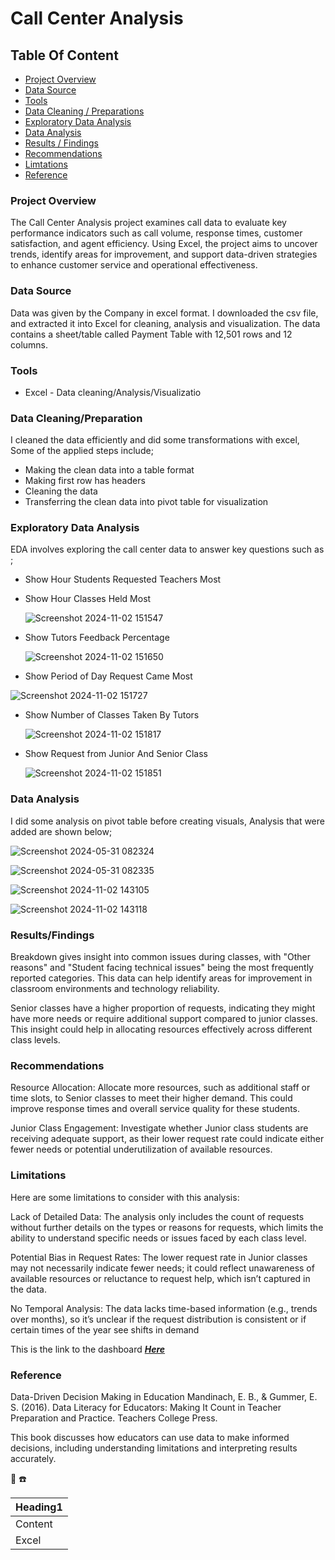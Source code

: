 # Call Center Analysis

## Table Of Content

- [Project Overview](#project-overview)
- [Data Source](#data-source)
- [Tools](#tools)
- [Data Cleaning / Preparations](#data-cleaning/preparation)
- [Exploratory Data Analysis](#exploratory-data-analysis)
- [Data Analysis](#data-analysis)
- [Results / Findings](#results/findings)
- [Recommendations](#recommendations)
- [Limtations](#limitations)
- [Reference](#reference)

### Project Overview

The Call Center Analysis project examines call data to evaluate key performance indicators such as call volume, response times, customer satisfaction, and agent efficiency. Using Excel, the project aims to uncover trends, identify areas for improvement, and support data-driven strategies to enhance customer service and operational effectiveness.

### Data Source

Data was given by the Company in excel format. I downloaded the csv file, and extracted it into Excel for cleaning, analysis and visualization. The data contains a sheet/table called Payment Table with 12,501 rows and 12 columns.

### Tools

- Excel - Data cleaning/Analysis/Visualizatio

### Data Cleaning/Preparation

 I cleaned the data efficiently and did some transformations with excel, Some of the applied steps include;

 - Making the clean data into a table format
 - Making first row has headers
 - Cleaning the data
 - Transferring the clean data into pivot table for visualization

### Exploratory Data Analysis

EDA involves exploring the call center data to answer key questions  such as ;

- Show Hour Students Requested Teachers Most
- Show Hour Classes Held Most

  ![Screenshot 2024-11-02 151547](https://github.com/user-attachments/assets/3638a4f6-4c40-4da2-a20e-236da37e4702)

- Show Tutors Feedback Percentage

  ![Screenshot 2024-11-02 151650](https://github.com/user-attachments/assets/0607de96-a1cb-4884-bd05-7cbb6b4eb7fc)

- Show Period of Day Request Came Most

 ![Screenshot 2024-11-02 151727](https://github.com/user-attachments/assets/55075f55-b4db-431b-b745-e8ee57884ea6)

- Show Number of Classes Taken By Tutors

  ![Screenshot 2024-11-02 151817](https://github.com/user-attachments/assets/c2cef3ee-ee06-4dab-9be4-0cdb709700ad)

- Show Request from Junior And Senior Class

  ![Screenshot 2024-11-02 151851](https://github.com/user-attachments/assets/ec93848f-4ad2-4ea7-b6f6-16c01dd8eefb)


### Data Analysis

 I did some analysis on pivot table before creating visuals, Analysis that were added are shown below;

 ![Screenshot 2024-05-31 082324](https://github.com/user-attachments/assets/75e66fd1-4890-4491-9661-784beb74b3e7)

 ![Screenshot 2024-05-31 082335](https://github.com/user-attachments/assets/1a99393d-45d8-4ed1-ba2a-35069cfe1ed4)

![Screenshot 2024-11-02 143105](https://github.com/user-attachments/assets/d1184ec1-a399-4703-97fa-94b3eb093ade)

 ![Screenshot 2024-11-02 143118](https://github.com/user-attachments/assets/6df83332-d028-4494-8a4c-ea56007df491)

### Results/Findings

Breakdown gives insight into common issues during classes, with "Other reasons" and "Student facing technical issues" being the most frequently reported categories. This data can help identify areas for improvement in classroom environments and technology reliability.

Senior classes have a higher proportion of requests, indicating they might have more needs or require additional support compared to junior classes. This insight could help in allocating resources effectively across different class levels.

### Recommendations

Resource Allocation: Allocate more resources, such as additional staff or time slots, to Senior classes to meet their higher demand. This could improve response times and overall service quality for these students.

Junior Class Engagement: Investigate whether Junior class students are receiving adequate support, as their lower request rate could indicate either fewer needs or potential underutilization of available resources.

### Limitations

Here are some limitations to consider with this analysis:

Lack of Detailed Data: The analysis only includes the count of requests without further details on the types or reasons for requests, which limits the ability to understand specific needs or issues faced by each class level.

Potential Bias in Request Rates: The lower request rate in Junior classes may not necessarily indicate fewer needs; it could reflect unawareness of available resources or reluctance to request help, which isn’t captured in the data.

No Temporal Analysis: The data lacks time-based information (e.g., trends over months), so it’s unclear if the request distribution is consistent or if certain times of the year see shifts in demand

This is the link to the dashboard _**[Here](https://docs.google.com/spreadsheets/d/11ZuAQTnNskZS6Kx9mkBN4aYzZcxOE1nN/edit?usp=drive_link&ouid=118134930436241388692&rtpof=true&sd=true)**_

### Reference

Data-Driven Decision Making in Education
Mandinach, E. B., & Gummer, E. S. (2016). Data Literacy for Educators: Making It Count in Teacher Preparation and Practice. Teachers College Press.

This book discusses how educators can use data to make informed decisions, including understanding limitations and interpreting results accurately.


🙂
☎️

|Heading1|
|--------|
|Content|
|Excel|





